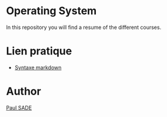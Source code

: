 # Operating System

In this repository you will find a resume of the different courses.


# Lien pratique

- [Syntaxe markdown](https://docs.framasoft.org/fr/grav/markdown.html)

# Author

[Paul SADE](mailto:paul.sade@live.fr)